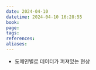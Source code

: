 ```yaml
---
date: 2024-04-10
datetime: 2024-04-10 16:28:55
book: 
page: 
tags: 
references: 
aliases:
---
```

- 도메인별로 데이터가 퍼져있는 현상